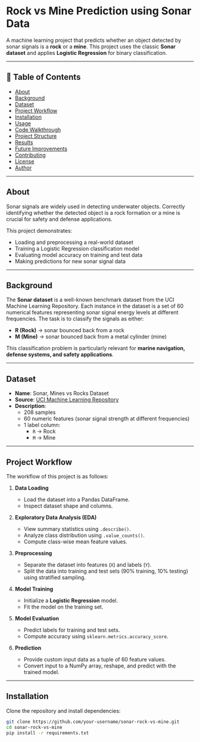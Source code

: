 # Rock vs Mine Prediction using Sonar Data

A machine learning project that predicts whether an object detected by sonar signals is a **rock** or a **mine**. This project uses the classic **Sonar dataset** and applies **Logistic Regression** for binary classification.

---

## 📖 Table of Contents
- [About](#about)
- [Background](#background)
- [Dataset](#dataset)
- [Project Workflow](#project-workflow)
- [Installation](#installation)
- [Usage](#usage)
- [Code Walkthrough](#code-walkthrough)
- [Project Structure](#project-structure)
- [Results](#results)
- [Future Improvements](#future-improvements)
- [Contributing](#contributing)
- [License](#license)
- [Author](#author)

---

## About
Sonar signals are widely used in detecting underwater objects. Correctly identifying whether the detected object is a rock formation or a mine is crucial for safety and defense applications.  

This project demonstrates:
- Loading and preprocessing a real-world dataset
- Training a Logistic Regression classification model
- Evaluating model accuracy on training and test data
- Making predictions for new sonar signal data

---

## Background
The **Sonar dataset** is a well-known benchmark dataset from the UCI Machine Learning Repository. Each instance in the dataset is a set of 60 numerical features representing sonar signal energy levels at different frequencies. The task is to classify the signals as either:
- **R (Rock)** → sonar bounced back from a rock
- **M (Mine)** → sonar bounced back from a metal cylinder (mine)

This classification problem is particularly relevant for **marine navigation, defense systems, and safety applications**.

---

## Dataset
- **Name**: Sonar, Mines vs Rocks Dataset  
- **Source**: [UCI Machine Learning Repository](https://archive.ics.uci.edu/ml/datasets/connectionist+bench+(sonar,+mines+vs.+rocks))  
- **Description**:  
  - 208 samples  
  - 60 numeric features (sonar signal strength at different frequencies)  
  - 1 label column:  
    - `R` → Rock  
    - `M` → Mine  

---

## Project Workflow
The workflow of this project is as follows:

1. **Data Loading**
   - Load the dataset into a Pandas DataFrame.
   - Inspect dataset shape and columns.

2. **Exploratory Data Analysis (EDA)**
   - View summary statistics using `.describe()`.
   - Analyze class distribution using `.value_counts()`.
   - Compute class-wise mean feature values.

3. **Preprocessing**
   - Separate the dataset into features (`X`) and labels (`Y`).
   - Split the data into training and test sets (90% training, 10% testing) using stratified sampling.

4. **Model Training**
   - Initialize a **Logistic Regression** model.
   - Fit the model on the training set.

5. **Model Evaluation**
   - Predict labels for training and test sets.
   - Compute accuracy using `sklearn.metrics.accuracy_score`.

6. **Prediction**
   - Provide custom input data as a tuple of 60 feature values.
   - Convert input to a NumPy array, reshape, and predict with the trained model.

---

## Installation
Clone the repository and install dependencies:

```bash
git clone https://github.com/your-username/sonar-rock-vs-mine.git
cd sonar-rock-vs-mine
pip install -r requirements.txt
